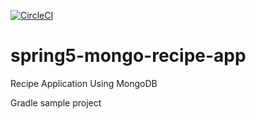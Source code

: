 [![CircleCI](https://circleci.com/gh/manjushasoji/spring5-mongo-recipe-app.svg?style=svg&circle-token=0e0c6d406894b04e9622a74ce20b4e5301c19595)](https://circleci.com/gh/manjushasoji/spring5-mongo-recipe-app)


# spring5-mongo-recipe-app
Recipe Application Using MongoDB

Gradle sample project

